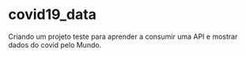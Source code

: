 # covid19_data
Criando um projeto teste para aprender a consumir uma API e mostrar dados do covid pelo Mundo.
